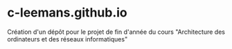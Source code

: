 # c-leemans.github.io
Création d'un dépôt pour le projet de fin d'année du cours "Architecture des ordinateurs et des réseaux informatiques"
